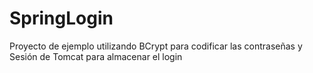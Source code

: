 # SpringLogin
Proyecto de ejemplo utilizando BCrypt para codificar las contraseñas y Sesión de Tomcat para almacenar el login
